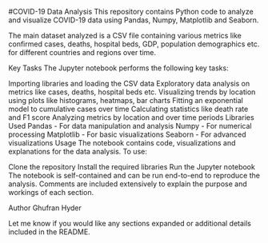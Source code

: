 #COVID-19 Data Analysis
This repository contains Python code to analyze and visualize COVID-19 data using Pandas, Numpy, Matplotlib and Seaborn.

The main dataset analyzed is a CSV file containing various metrics like confirmed cases, deaths, hospital beds, GDP, population demographics etc. for different countries and regions over time.

Key Tasks
The Jupyter notebook performs the following key tasks:

Importing libraries and loading the CSV data
Exploratory data analysis on metrics like cases, deaths, hospital beds etc.
Visualizing trends by location using plots like histograms, heatmaps, bar charts
Fitting an exponential model to cumulative cases over time
Calculating statistics like death rate and F1 score
Analyzing metrics by location and over time periods
Libraries Used
Pandas - For data manipulation and analysis
Numpy - For numerical processing
Matplotlib - For basic visualizations
Seaborn - For advanced visualizations
Usage
The notebook contains code, visualizations and explanations for the data analysis. To use:

Clone the repository
Install the required libraries
Run the Jupyter notebook
The notebook is self-contained and can be run end-to-end to reproduce the analysis. Comments are included extensively to explain the purpose and workings of each section.

Author
Ghufran Hyder

Let me know if you would like any sections expanded or additional details included in the README.
